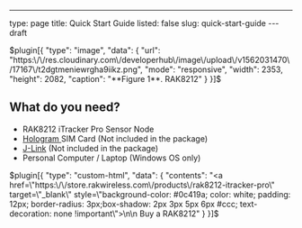 ---
type: page
title: Quick Start Guide
listed: false
slug: quick-start-guide
---draft

$plugin[{
    "type": "image",
    "data": {
        "url": "https:\/\/res.cloudinary.com\/developerhub\/image\/upload\/v1562031470\/17167\/t2dgtmeniewrgha9iikz.png",
        "mode": "responsive",
        "width": 2353,
        "height": 2082,
        "caption": "**Figure 1**. RAK8212"
    }
}]$

## What do you need?

- RAK8212 iTracker Pro Sensor Node
- [Hologram ](https://hologram.io/products/iot-sim-card/)SIM Card (Not included in the package)
- [J-Link](https://www.segger.com/products/debug-probes/j-link/) (Not included in the package)
- Personal Computer / Laptop (Windows OS only)

$plugin[{
    "type": "custom-html",
    "data": {
        "contents": "<a href=\"https:\/\/store.rakwireless.com\/products\/rak8212-itracker-pro\" target=\"_blank\" style=\"background-color: #0c419a; color: white; padding: 12px; border-radius: 3px;box-shadow: 2px 3px 5px 6px #ccc; text-decoration: none !important\">\n\n    Buy a RAK8212"
    }
}]$

##

